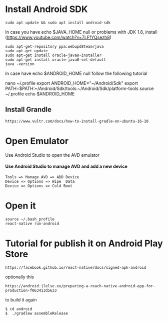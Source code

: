 # Install Android SDK

    sudo apt update && sudo apt install android-sdk


In case you have echo $JAVA_HOME null or problems with JDK 1.8, install (https://www.youtube.com/watch?v=7LFfYQsezh8)

    sudo apt-get-repository ppa:webupd8team/java
    sudo apt-get update
    sudo apt-get install oracle-java8-installer
    sudo apt-get install oracle-java8-set-default
    java -version
    
In case have echo $ANDROID_HOME null follow the following tutorial    
    
nano ~/.profile
export ANDROID_HOME="~/Android/Sdk"
export PATH=$PATH:~/Android/Sdk/tools:~/Android/Sdk/platform-tools
source ~/.profile
echo $ANDROID_HOME    


## Install Grandle  

    https://www.vultr.com/docs/how-to-install-gradle-on-ubuntu-16-10


# Open Emulator

Use Android Studio to open the AVD emulator


#### Use Android Studio to manage AVD and add a new device

    Tools => Manage AVD => ADD Device
    Device => Options => Wipe  Data
    Device => Options => Cold Boot

# Open it

    source ~/.bash_profile
    react-native run-android




# Tutorial for publish it on Android Play Store

    https://facebook.github.io/react-native/docs/signed-apk-android

optionally this
 
    https://android.jlelse.eu/preparing-a-reach-native-android-app-for-production-f063413d5633
    
to build it again

    $ cd android
    $  ./gradlew assembleRelease      



